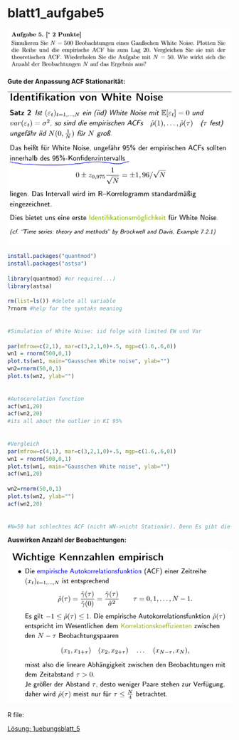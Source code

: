 # blatt1\_aufgabe5

![](../.gitbook/assets/ue5.PNG)

**Gute der Anpassung ACF Stationarität:**

![](../.gitbook/assets/acf.PNG)



```r
install.packages("quantmod")
install.packages("astsa")

library(quantmod) #or require(...)
library(astsa)

rm(list=ls()) #delete all variable
?rnorm #help for the syntaks meaning


#Simulation of White Noise: iid folge with limited EW und Var

par(mfrow=c(2,1), mar=c(3,2,1,0)+.5, mgp=c(1.6,.6,0))
wn1 = rnorm(500,0,1)
plot.ts(wn1, main="Gausschen White noise", ylab="")
wn2=rnorm(50,0,1)
plot.ts(wn2, ylab="")


#Autocorelation function
acf(wn1,20)
acf(wn2,20)
#its all about the outlier in KI 95%


#Vergleich
par(mfrow=c(4,1), mar=c(3,2,1,0)+.5, mgp=c(1.6,.6,0))
wn1 = rnorm(500,0,1)
plot.ts(wn1, main="Gausschen White noise", ylab="")
acf(wn1,20)

wn2=rnorm(50,0,1)
plot.ts(wn2, ylab="")
acf(wn2,20)


#N=50 hat schlechtes ACF (nicht WN->nicht Stationär). Denn Es gibt die daten, die außerhalb 95% KI liegt


```

**Auswirken Anzahl der Beobachtungen:**

![](../.gitbook/assets/acf2.PNG)

R file:

[Lösung: 1uebungsblatt\_5](https://trello.com/c/ODEcbUEy/21-1uebungsblatt5)

